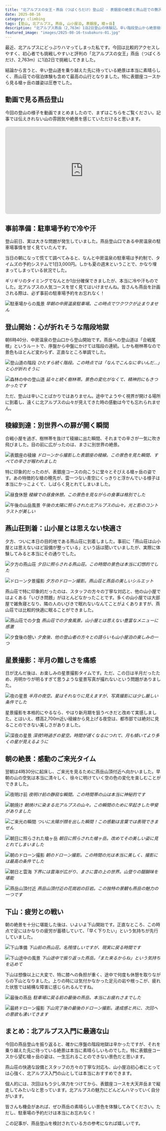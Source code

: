 ```yaml
---
title: "北アルプスの女王・燕岳（つばくろだけ）登山記 - 表銀座の絶景と燕山荘での贅沢な一夜"
date: 2025-08-16
category: climbing
tags: [登山, 北アルプス, 燕岳, 山小屋泊, 表銀座, 槍ヶ岳]
description: "北アルプス燕岳（2,763m）1泊2日登山の体験記。辛い階段登山から絶景稜線、燕山荘での快適な宿泊、星景撮影まで。表銀座コースの魅力を詳しくレポート。"
featured_image: "images/2025-08-16-tsubakuro-01.jpg"
---
```


最近、北アルプスにどっぷりハマってしまった私です。今回は比較的アクセスしやすく、初心者でも挑戦しやすいと評判の「北アルプスの女王」燕岳（つばくろだけ、2,763m）に1泊2日で挑戦してきました。

結論から言うと、辛い登山道を乗り越えた先に待っている絶景は本当に素晴らしく、燕山荘での宿泊体験も含めて最高の山行となりました。特に表銀座コースから見る槍ヶ岳の雄姿は圧巻でした。

## 動画で見る燕岳登山

今回の登山の様子を動画でまとめましたので、まずはこちらをご覧ください。記事では伝えきれない山の雰囲気や絶景を感じていただけると思います。

<div style="position: relative; width: 100%; height: 0; padding-bottom: 56.25%; margin: 1rem 0;">
<iframe style="position: absolute; top: 0; left: 0; width: 100%; height: 100%; border-radius: 8px;" src="https://www.youtube.com/embed/ty3CS3eNpGU" title="燕岳登山動画" frameborder="0" allow="accelerometer; autoplay; clipboard-write; encrypted-media; gyroscope; picture-in-picture; web-share" allowfullscreen></iframe>
</div>

## 事前準備：駐車場予約で冷や汗

登山前日、実は大きな問題が発生していました。燕岳登山口である中房温泉の駐車場事情を甘く見ていたんです。

当日の朝になって慌てて調べてみると、なんと中房温泉の駐車場は予約制で、タイムズの予約システムで1日3,000円。しかも夏の週末ということで、かなり埋まってしまっている状況でした。

ギリギリのタイミングでなんとか1台分確保できましたが、本当に冷や汗ものでした。北アルプスの人気コースを甘く見てはいけませんね。皆さんも燕岳を計画される際は、必ず事前の駐車場予約をお忘れなく！

![駐車場からの風景](../images/2025-08-16-tsubakuro-01.jpg)
*早朝の中房温泉駐車場。この時点でワクワクが止まりません*

## 登山開始：心が折れそうな階段地獄

朝6時40分、中房温泉の登山口から登山開始です。燕岳への登山道は「合戦尾根」というルートで、序盤から中盤にかけては階段の連続。しかも樹林帯なので景色もほとんど変わらず、正直なところ単調でした。

![登山道の階段](../images/2025-08-16-tsubakuro-02.jpg)
*ひたすら続く階段。この時点では「なんでこんなに辛いんだ...」と心が折れそうに*

![森林の中の登山道](../images/2025-08-16-tsubakuro-03.jpg)
*延々と続く樹林帯。景色の変化がなくて、精神的にもきつかったです*

ただ、登山は辛いことばかりではありません。途中でようやく視界が開ける場所に到着し、遠くに北アルプスの山々が見えてきた時の感動は今でも忘れられません。

## 稜線到達：別世界への扉が開く瞬間

合戦小屋を過ぎ、樹林帯を抜けて稜線に出た瞬間、それまでの辛さが一気に吹き飛びました。目の前に広がったのは、まさに別世界の絶景。

![表銀座の稜線](../images/2025-08-16-tsubakuro-04.jpg)
*ドローンから撮影した表銀座の稜線。この景色を見た瞬間、すべての辛さが報われました*

特に印象的だったのが、表銀座コースの向こうに堂々とそびえる槍ヶ岳の姿です。あの特徴的な槍の穂先が、雲一つない青空にくっきりと浮かんでいる様子は本当にかっこよくて、しばらく見とれてしまいました。

![昼食休憩](../images/2025-08-16-tsubakuro-05.HEIC)
*稜線での昼食休憩。この景色を見ながらの食事は格別でした*

![午後の山岳風景](../images/2025-08-16-tsubakuro-06.jpg)
*午後の太陽に照らされた北アルプスの山々。光と影のコントラストが美しい*

## 燕山荘到着：山小屋とは思えない快適さ

夕方、ついに本日の目的地である燕山荘に到着しました。事前に「燕山荘は山小屋とは思えないほど設備が整っている」という話は聞いていましたが、実際に体験してみると本当にその通りでした。

![夕方の燕山荘](../images/2025-08-16-tsubakuro-07.jpg)
*夕日に照らされる燕山荘。この時間の景色は本当に幻想的でした*

![ドローン夕景撮影](../images/2025-08-16-tsubakuro-08.jpg)
*夕方のドローン撮影。燕山荘と燕岳の美しいシルエット*

燕山荘で特に印象的だったのは、スタッフの方々の丁寧な対応と、他の山小屋ではよくある「いびき問題」がほとんどなかったことです。多くの山小屋では大部屋で雑魚寝となり、隣の人のいびきで眠れないなんてことがよくありますが、燕山荘では比較的快適に眠ることができました。

![燕山荘での夕食](../images/2025-08-16-tsubakuro-09.jpg)
*燕山荘での夕食風景。山小屋とは思えない豊富なメニューに感激*

![夕食後の憩い](../images/2025-08-16-tsubakuro-10.jpg)
*夕食後、他の登山者の方々との語らいも山小屋泊の楽しみの一つ*

## 星景撮影：半月の難しさを痛感

日が沈んだ後は、お楽しみの星景撮影タイムです。ただ、この日は半月だったため、月明かりが明るすぎて思うような星景写真が撮れないという問題がありました。

![夜の星景](../images/2025-08-16-tsubakuro-11.jpg)
*半月の夜空。星はそれなりに見えますが、写真撮影には少し厳しい条件でした*

星景撮影を本格的にやるなら、やはり新月期を狙うべきだと改めて実感しました。とはいえ、標高2,700m近い稜線から見上げる夜空は、都市部では絶対に見ることのできない美しさがありました。

![深夜の星景](../images/2025-08-16-tsubakuro-12.jpg)
*深夜1時過ぎの星空。時間が遅くなるにつれて、月も傾いてより多くの星が見えるように*

## 朝の絶景：感動のご来光タイム

翌朝は4時30分に起床し、ご来光を見るために燕岳山頂付近へ向かいました。早朝の山の空気は本当に清々しく、徐々に明けていく空の色の変化を楽しむことができました。

![夜明け前](../images/2025-08-16-tsubakuro-13.jpg)
*夜明け前の静寂な瞬間。この時間帯の山は本当に神秘的です*

![朝焼け](../images/2025-08-16-tsubakuro-14.jpg)
*朝焼けに染まる北アルプスの山々。この瞬間のために早起きした甲斐がありました*

![ご来光の瞬間](../images/2025-08-16-tsubakuro-15.jpg)
*ついに太陽が顔を出した瞬間！この感動は言葉では表現できません*

![朝日に照らされた槍ヶ岳](../images/2025-08-16-tsubakuro-16.jpg)
*朝日に照らされた槍ヶ岳。改めてその美しい姿に見とれてしまいました*

![朝のドローン撮影](../images/2025-08-16-tsubakuro-17.jpg)
*朝のドローン撮影。この時間の光は本当に美しく、撮影には最高の条件でした*

![朝日と雲海](../images/2025-08-16-tsubakuro-18.jpg)
*下界には雲海が広がり、まさに雲の上の世界。山登りの醍醐味を堪能*

![燕岳山頂付近](../images/2025-08-16-tsubakuro-19.jpg)
*燕岳山頂付近の花崗岩の巨岩。この独特の景観も燕岳の魅力の一つです*

## 下山：疲労との戦い

朝の絶景を十分に堪能した後は、いよいよ下山開始です。正直なところ、この時点で足にはかなりの疲労が蓄積していて、「早く下りたい」という気持ちが先行していました。

![下山準備](../images/2025-08-16-tsubakuro-20.jpg)
*下山前の燕山荘。名残惜しいですが、現実に戻る時間です*

![下山途中の風景](../images/2025-08-16-tsubakuro-21.jpg)
*下山途中で振り返った燕岳。「また来るからね」という気持ちを込めて*

下山は想像以上に大変で、特に膝への負担が重く、途中で何度も休憩を取りながらの下山となりました。上りの時には気付かなかった足元の岩や根っこが、疲れた状態では結構な障害に感じられるんですね。

![最後の燕岳](../images/2025-08-16-tsubakuro-22.jpg)
*駐車場に戻る前の最後の燕岳。本当にお疲れさまでした*

![最終ドローン撮影](../images/2025-08-16-tsubakuro-23.jpg)
*下山完了後の最後のドローン撮影。達成感と共に、次回への意欲も湧いてきます*

## まとめ：北アルプス入門に最適な山

今回の燕岳登山を振り返ると、確かに序盤の階段地獄は辛かったですが、それを乗り越えた先に待っている絶景は本当に素晴らしいものでした。特に表銀座コースから望む槍ヶ岳の姿は、一生忘れることのできない景色だと思います。

燕山荘の快適な設備とスタッフの方々の丁寧な対応も、山小屋泊初心者にとっては心強く、北アルプス入門の山としては本当におすすめできます。

個人的には、次回はもう少し体力をつけてから、表銀座コースを大天井岳まで縦走してみたいなと思っています。北アルプスの魅力にどんどんハマっていく自分がいます。

皆さんも機会があれば、ぜひ燕岳の素晴らしい景色を体験してみてください。ただし、駐車場の予約だけは本当にお忘れなく！

この記事が、燕岳登山を検討されている方の参考になれば嬉しいです。
